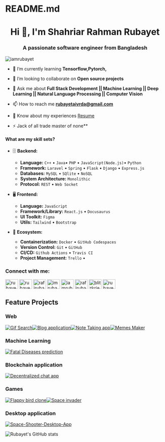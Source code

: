 # README.md

<h1 align="center">Hi 👋, I'm Shahriar Rahman Rubayet</h1>
<h3 align="center">A passionate software engineer from Bangladesh</h3>

<p align="left"> <img src="https://komarev.com/ghpvc/?username=iamrubayet&label=Profile%20views&color=0e75b6&style=flat" alt="iamrubayet" /> </p>


- 🌱 I’m currently learning **Tensorflow,Pytorch,**

- 👯 I’m looking to collaborate on **Open source projects**

- 💬 Ask me about **Full Stack Development || Machine Learning || Deep Learning || Natural Language Processing || Computer Vision**

- 📫 How to reach me **rubayetaivrda@gmail.com**

- 📄 Know about my experiences [Resume](https://drive.google.com/file/d/1GwWKiZtVxE2M1aYvEOwppQLfGr7iJ5uJ/view?usp=sharing)

- ⚡ Jack of all trade master of none**


#### What are my skill sets?

- 🗄️ **Backend:**

  - **Language:** `C++` • `Java`• `PHP` • `JavaScript(Node.js)`• `Python`
  - **Framework:** `Laravel` • `Spring` • `Flask` • `Django` • `Express.js`
  - **Databases:** `MySQL` • `SQlite` • `NoSQL`
  - **System Architecture:** `Monolithic` 
  - **Protocol:** `REST` • `Web Socket`

- 🖥 **Frontend:**

  - **Language:** `JavaScript`
  - **Framework/Library:** `React.js` • `Docusaurus` 
  - **UI Toolkit:** `Figma` 
  - **Utils:** `Tailwind` • `Bootstrap` 

- 🎡 **Ecosystem:**
  - **Containerization:** `Docker` • `GitHub Codespaces`
  - **Version Control:** `Git` • `GitHub`
  - **CI/CD:** `Github Actions` • `Travis CI`
  - **Project Management:** `Trello` • 



<h3 align="left">Connect with me:</h3>
<p align="left">
<a href="https://dev.to/rubayet170746" target="blank"><img align="center" src="https://raw.githubusercontent.com/rahuldkjain/github-profile-readme-generator/master/src/images/icons/Social/devto.svg" alt="rubayet170746" height="30" width="40" /></a>
<a href="https://linkedin.com/in/rubayet1702016" target="blank"><img align="center" src="https://raw.githubusercontent.com/rahuldkjain/github-profile-readme-generator/master/src/images/icons/Social/linked-in-alt.svg" alt="rubayet1702016" height="30" width="40" /></a>
<a href="https://kaggle.com/rafirubayet170216" target="blank"><img align="center" src="https://raw.githubusercontent.com/rahuldkjain/github-profile-readme-generator/master/src/images/icons/Social/kaggle.svg" alt="rafirubayet170216" height="30" width="40" /></a>
<a href="https://fb.com/imrubayet/" target="blank"><img align="center" src="https://raw.githubusercontent.com/rahuldkjain/github-profile-readme-generator/master/src/images/icons/Social/facebook.svg" alt="imrubayet/" height="30" width="40" /></a>
<a href="https://instagram.com/iamrubayet/" target="blank"><img align="center" src="https://raw.githubusercontent.com/rahuldkjain/github-profile-readme-generator/master/src/images/icons/Social/instagram.svg" alt="iamrubayet/" height="30" width="40" /></a>
<a href="https://www.hackerrank.com/rafirubayet75" target="blank"><img align="center" src="https://raw.githubusercontent.com/rahuldkjain/github-profile-readme-generator/master/src/images/icons/Social/hackerrank.svg" alt="rafirubayet75" height="30" width="40" /></a>
<a href="https://codeforces.com/profile/blitzkrieg08" target="blank"><img align="center" src="https://raw.githubusercontent.com/rahuldkjain/github-profile-readme-generator/master/src/images/icons/Social/codeforces.svg" alt="blitzkrieg08" height="30" width="40" /></a>
<a href="https://www.leetcode.com/rubayet208" target="blank"><img align="center" src="https://raw.githubusercontent.com/rahuldkjain/github-profile-readme-generator/master/src/images/icons/Social/leet-code.svg" alt="rubayet208" height="30" width="40" /></a>
</p>




## Feature Projects

### Web

[![Gif Search](https://github-readme-stats.vercel.app/api/pin/?username=iamrubayet&repo=GiF-Search&bg_color=211e1b&title_color=22C4E1&text_color=fff&icon_color=fff)](https://github.com/iamrubayet/GiF-Search)[![Blog application](https://github-readme-stats.vercel.app/api/pin/?username=iamrubayet&repo=Blog-app&bg_color=211e1b&title_color=22C4E1&text_color=fff&icon_color=fff)](https://github.com/iamrubayet/Blog-app)[![Note Taking app](https://github-readme-stats.vercel.app/api/pin/?username=iamrubayet&repo=Note-taking-app&bg_color=211e1b&title_color=22C4E1&text_color=fff&icon_color=fff)](https://github.com/iamrubayet/Note-taking-app)[![Memes Maker](https://github-readme-stats.vercel.app/api/pin/?username=iamrubayet&repo=MemesMaker&bg_color=211e1b&title_color=22C4E1&text_color=fff&icon_color=fff)](https://github.com/iamrubayet/MemesMaker)


### Machine Learning

[![Fatal Diseases prediction](https://github-readme-stats.vercel.app/api/pin/?username=iamrubayet&repo=Fatal-disease-detector&bg_color=211e1b&title_color=22C4E1&text_color=fff&icon_color=fff)](https://github.com/iamrubayet/Fatal-disease-detector)


### Blockchain application

[![Decentralized chat app](https://github-readme-stats.vercel.app/api/pin/?username=iamrubayet&repo=Decentralized-chat-app&bg_color=211e1b&title_color=22C4E1&text_color=fff&icon_color=fff)](https://github.com/iamrubayet/Decentralized-chat-app)


### Games

[![Flappy bird clone](https://github-readme-stats.vercel.app/api/pin/?username=iamrubayet&repo=flappy-bird-clone&bg_color=211e1b&title_color=22C4E1&text_color=fff&icon_color=fff)](https://github.com/iamrubayet/flappy-bird-clone)[![Space invader](https://github-readme-stats.vercel.app/api/pin/?username=iamrubayet&repo=Space_invader&bg_color=211e1b&title_color=22C4E1&text_color=fff&icon_color=fff)](https://github.com/iamrubayet/Space_invader)


### Desktop application

[![Space-Shooter-Desktop-App](https://github-readme-stats.vercel.app/api/pin/?username=iamrubayet&repo=Space-Shooter-Desktop-App&bg_color=211e1b&title_color=22C4E1&text_color=fff&icon_color=fff)](https://github.com/iamrubayet/Space-Shooter-Desktop-App)



![Rubayet's GitHub stats](https://github-readme-stats.vercel.app/api?username=iamrubayet&show_icons=true&theme=radical)










